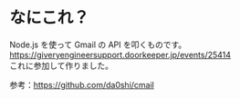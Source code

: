 なにこれ？
==========
Node.js を使って Gmail の API を叩くものです。  
https://giveryengineersupport.doorkeeper.jp/events/25414  
これに参加して作りました。  

参考：https://github.com/da0shi/cmail
